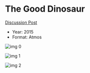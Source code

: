 # The Good Dinosaur

[Discussion Post](https://www.avsforum.com/threads/bass-eq-for-filtered-movies.2995212/post-56700386)

* Year: 2015
* Format: Atmos

![img 0](https://i.imgur.com/NYisXkU.jpg)

![img 1](https://i.imgur.com/UA60dyh.png)

![img 2](https://i.imgur.com/n3n2UaZ.jpg)

